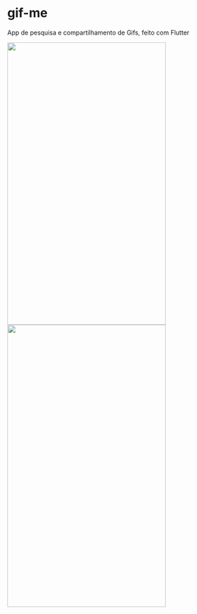 # gif-me
App de pesquisa e compartilhamento de Gifs, feito com Flutter

<img src="https://user-images.githubusercontent.com/55992886/105899234-2bb96d80-5ff9-11eb-9247-57d3b6154103.jpeg" width="360" height="640">

<img src="https://user-images.githubusercontent.com/55992886/105899242-2d833100-5ff9-11eb-8461-0eb6a1802ae2.jpeg" width="360" height="640">

